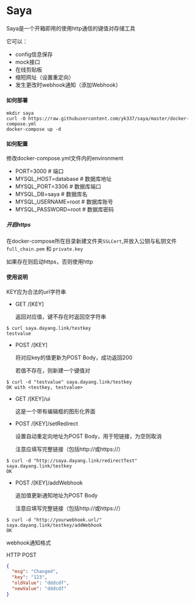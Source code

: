 # Saya
Saya是一个开箱即用的使用http通信的键值对存储工具

它可以：

- config信息保存
- mock接口
- 在线剪贴板
- 缩短网址（设置重定向）
- 发生更改时webhook通知（添加Webhook）

#### 如何部署
```shell
mkdir saya
curl -O https://raw.githubusercontent.com/yk337/saya/master/docker-compose.yml
docker-compose up -d
```
#### 如何配置
修改docker-compose.yml文件内的environment
- PORT=3000 # 端口
- MYSQL_HOST=database # 数据库地址
- MYSQL_PORT=3306 # 数据库端口
- MYSQL_DB=saya # 数据库名
- MYSQL_USERNAME=root # 数据库账号
- MYSQL_PASSWORD=root # 数据库密码

##### 开启https

在docker-compose所在目录新建文件夹`SSLCert`,并放入公钥与私钥文件
`full_chain.pem` 和 `private.key `

如果存在则启动https，否则使用http

#### 使用说明
KEY应为合法的url字符串

- GET /[KEY]

    返回对应值，键不存在时返回空字符串
```shell
$ curl saya.dayang.link/testkey
testvalue
```
    
- POST /[KEY]
    
    将对应key的值更新为POST Body，成功返回200
    
    若值不存在，则新建一个键值对
```shell
$ curl -d "testvalue" saya.dayang.link/testkey
OK with <testkey, testvalue>
```

- GET /[KEY]/ui

    这是一个带有编辑框的图形化界面
    

- POST /[KEY]/setRedirect

    设置自动重定向地址为POST Body，用于短链接，为空则取消
  
    注意应填写完整链接（包括http://或https://）
```shell
$ curl -d "http://saya.dayang.link/redirectTest" saya.dayang.link/testkey
OK
```
- POST /[KEY]/addWebhook

    追加值更新通知地址为POST Body
  
    注意应填写完整链接（包括http://或https://）
```shell
$ curl -d "http://yourwebhook.url/" saya.dayang.link/testkey/addWebhook
OK
```
webhook通知格式

HTTP POST
```json
{
  "msg": "Changed",
  "key": "123",
  "oldValue": "dddcdf",
  "newValue": "dddcdf"
}
```


